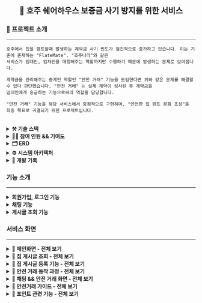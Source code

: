 
<div align="center">

<!-- logo -->
## 🦘 호주 쉐어하우스 보증금 사기 방지를 위한 서비스

</div> 

### 📝 프로젝트 소개

----

```
호주에서 집을 렌트할때 발생하는 계약금 사기 빈도가 점진적으로 증가하고 있습니다. 이는 기존에 존재하는 "FlateMate", "호주나라"와 같은
서비스가 임대인, 임차인을 매칭해주는 역할까지만 수행하기 때문에 발생하는 문제로 보여집니다.

계약금을 관리해주는 중계인 역할인 "안전 거래" 기능을 도입한다면 위와 같은 문제를 해결할 수 있다 판단했습니다. "안전 거래" 는 실제 계약이 성사된 후 계약금을
임대인에게 송금하는 기능으로써의 역할을 담당합니다.

"안전 거래" 기능을 해당 서비스에서 중점적으로 구현하여, "안전한 집 렌트 문화 조성"을 최종 목표로 귀결되기 위한 프로젝트입니다.
```

<br />

<details>
<summary><b>⚒️ 기술 스택</b></summary>

<br />

**Backend** : `Spring Boot`, `JPA`, `QueryDSL`  
**Database** : `MySQL`, `MongoDB`, `Redis`  
**Frontend** : `Flutter`  
**Devops** : `Docker`, `GitAction`, `Aws Ec2`, `Aws RDS`, `Aws S3`  

</details>

<details>
<summary><b>💁‍♂️ 참여 인원 && 기여도</b></summary>
  
<br />
  
**참여 인원**  
<br />
**Backend** : 2명(본인 포함) - (팀원 중 한 명은 중간에 참여를 중단하게 되었다)  
**Frontend** : 1명(본인 포함)  

**기여도**  
<br />
**Backend** : 기여도(90%)  
**Devops** : 기여도(100%)  
**Front** : 기여도(100%)  

</details>

<details>
<summary><b>🗂️ ERD</b></summary>
  
<br />
  
<img src="https://github.com/user-attachments/assets/3715eef0-e7a2-4d9c-9e96-e047de632c97" width="650" height="550"/>

</details>

<details>
<summary><b>⚙️ 시스템 아키텍처</b></summary>
  
<br />
  
<img src="https://github.com/user-attachments/assets/d4102567-8653-4e38-abc1-91b7382a3135" width="1250" height="500"/>

</details>

<details>
<summary><b>📖 개발 기록</b></summary>

<div style="display: flex; flex-wrap: wrap; gap: 20px;">

  <div style="border: 1px solid #ddd; border-radius: 8px; padding: 15px; width: 250px; box-shadow: 0 4px 8px rgba(0, 0, 0, 0.1);">
    <h4><a href="https://comumu.tistory.com/149" target="_blank" style="color: #007bff; text-decoration: none;">Docker EC2 CI/CD 구축</a></h4>
  </div>

  <div style="border: 1px solid #ddd; border-radius: 8px; padding: 15px; width: 250px; box-shadow: 0 4px 8px rgba(0, 0, 0, 0.1);">
    <h4><a href="https://comumu.tistory.com/150" target="_blank" style="color: #007bff; text-decoration: none;">Docker Redis 배포</a></h4>
  </div>

  <div style="border: 1px solid #ddd; border-radius: 8px; padding: 15px; width: 250px; box-shadow: 0 4px 8px rgba(0, 0, 0, 0.1);">
    <h4><a href="https://comumu.tistory.com/148" target="_blank" style="color: #007bff; text-decoration: none;">역직렬화 트러블 슈팅</a></h4>
  </div>

  <div style="border: 1px solid #ddd; border-radius: 8px; padding: 15px; width: 250px; box-shadow: 0 4px 8px rgba(0, 0, 0, 0.1);">
    <h4><a href="https://comumu.tistory.com/151" target="_blank" style="color: #007bff; text-decoration: none;">AWS EC2 CPU 트러블 슈팅</a></h4>
  </div>

  <div style="border: 1px solid #ddd; border-radius: 8px; padding: 15px; width: 250px; box-shadow: 0 4px 8px rgba(0, 0, 0, 0.1);">
    <h4><a href="https://comumu.tistory.com/143" target="_blank" style="color: #007bff; text-decoration: none;">Redis 를 이용한 성능 개선</a></h4>
  </div>

  <div style="border: 1px solid #ddd; border-radius: 8px; padding: 15px; width: 250px; box-shadow: 0 4px 8px rgba(0, 0, 0, 0.1);">
    <h4><a href="https://comumu.tistory.com/142" target="_blank" style="color: #007bff; text-decoration: none;">ConcurrentHashMap 이란?</a></h4>
  </div>

  <div style="border: 1px solid #ddd; border-radius: 8px; padding: 15px; width: 250px; box-shadow: 0 4px 8px rgba(0, 0, 0, 0.1);">
    <h4><a href="https://comumu.tistory.com/141" target="_blank" style="color: #007bff; text-decoration: none;">웹소켓 채팅 기능 읽음/읽지않음 처리</a></h4>
  </div>

  <div style="border: 1px solid #ddd; border-radius: 8px; padding: 15px; width: 250px; box-shadow: 0 4px 8px rgba(0, 0, 0, 0.1);">
    <h4><a href="https://comumu.tistory.com/127" target="_blank" style="color: #007bff; text-decoration: none;">멀티모듈 테스트 코드 given 줄이기</a></h4>
  </div>

  <div style="border: 1px solid #ddd; border-radius: 8px; padding: 15px; width: 250px; box-shadow: 0 4px 8px rgba(0, 0, 0, 0.1);">
    <h4><a href="https://comumu.tistory.com/79" target="_blank" style="color: #007bff; text-decoration: none;">MapStruct 로 DTO <-> Entity 변환</a></h4>
  </div>

  <div style="border: 1px solid #ddd; border-radius: 8px; padding: 15px; width: 250px; box-shadow: 0 4px 8px rgba(0, 0, 0, 0.1);">
    <h4><a href="https://comumu.tistory.com/76" target="_blank" style="color: #007bff; text-decoration: none;">JWT 회원가입/로그인 기능 구현</a></h4>
  </div>

  <div style="border: 1px solid #ddd; border-radius: 8px; padding: 15px; width: 250px; box-shadow: 0 4px 8px rgba(0, 0, 0, 0.1);">
    <h4><a href="https://comumu.tistory.com/77" target="_blank" style="color: #007bff; text-decoration: none;">OAuth2.0 로그인 기능 구현</a></h4>
  </div>

</div>

</details>


### 기능 소개
----

<details>
<summary><b>회원가입, 로그인 기능</b></summary>  

- 사용기술 : `Spring Security`, `OAuth2.0`, `Mail`  
  
```
사용자는 Google, Apple 소셜로그인과 Email 인증을 통해 회원가입/로그인을 진행할 수 있습니다.  
사용자 인증은 JWT 토큰을 통해 검증되며 회원가입을 진행한 사용자만이 서비스를 이용할 수 있습니다.  
```

</details>  

<details>
<summary><b>채팅 기능</b></summary>

- 사용기술 : `Stomp websocket`  
  
```
채팅 기능은 임대인과 임차인이 1:1 방식으로 연결되며 읽음/읽지 않음 처리는  
WebSocketSessionManager(웹소켓 세션관리 클래스) 를 이용해 사용자의 연결 유무를 판단합니다.  
또한 채팅 DB 스키마리스(schema-less) 방식의 데이터베이스인 MongoDB 를 사용했습니다.  
추후 사진, 첨부파일 등의 기능이 추가될 상황을 고려해 유연하게 확장시키기 위해 채팅 DB 를 분리했습니다.  

또한 MongoDB 는 쓰기 성능에 최적화 되어 있어, 대량의 메시지를 빠르게 저장하고 읽을 수 있기 때문에  
채팅저리에 적합하다 판단했습니다.  

```

</details>  

<details>
<summary><b>게시글 조회 기능</b></summary>

- 사용기술 : `JPA`, `QueryDsl`  
  
```
채팅 기능은 임대인과 임차인이 1:1 방식으로 연결되며 읽음/읽지 않음 처리는  
WebSocketSessionManager(웹소켓 세션관리 클래스) 를 이용해 사용자의 연결 유무를 판단합니다.  
또한 채팅 DB 스키마리스(schema-less) 방식의 데이터베이스인 MongoDB 를 사용했습니다.  
추후 사진, 첨부파일 등의 기능이 추가될 상황을 고려해 유연하게 확장시키기 위해 채팅 DB 를 분리했습니다.  

또한 MongoDB 는 쓰기 성능에 최적화 되어 있어, 대량의 메시지를 빠르게 저장하고 읽을 수 있기 때문에  
채팅저리에 적합하다 판단했습니다.  

```

</details>  


### 서비스 화면
----


<details>
  <summary><b>📍 메인화면 - 전체 보기</b></summary>

|메인화면|찜 목록|지도 검색|채팅방|마이페이지|
|:---:|:---:|:---:|:---:|:---:|
|<img src="https://github.com/user-attachments/assets/1b2dc5af-f4fd-47cd-8dbd-acac21fd71ea" width="200"/>|<img src="https://github.com/user-attachments/assets/ac0d39ac-b0c0-49f7-a125-5b1a8143ac9b" width="200"/>|<img src="https://github.com/user-attachments/assets/f643cf71-ecf1-4a2c-91fb-216a6bda2c8d" width="200"/>|<img src="https://github.com/user-attachments/assets/9348cc84-2562-46b4-b791-23eca3b9c3f9" width="200"/>|<img src="https://github.com/user-attachments/assets/599de358-24d9-43fc-886a-d47527c4e762" width="200"/>



**기능 설명**
```
메인화면 - 호주의 대도시를 리스트로 만들어 클릭시 해당 지역의 게시물을 조회한다.
찜 목록 - 찜 목록을 관리한다.
지도 검색 - Google Map 을 연동해 Cluster 기능을 구현했다. 줌인,아웃으로 집 조회가 가능하다.
채팅방 - 자신의 채팅 목록을 조회한다.
마이페이지 - 자신의 정보를 조회한다.

```

</details>


<details>
  <summary><b>📍 집 게시글 조회 - 전체 보기</b></summary>

|맵 검색|필터링|주소 검색|리스트 목록|
|:---:|:---:|:---:|:---:|
|<img src="https://github.com/user-attachments/assets/5956f026-fa73-4dd2-a3e0-c11cc77ba4e8" width="200"/>|<img src="https://github.com/user-attachments/assets/1fb81c90-1810-4ca2-af96-4a14e9cc38d3" width="200"/>|<img src="https://github.com/user-attachments/assets/8d330cac-ec04-4165-ab6c-0d47b8e2fd61" width="200"/>|<img src="https://github.com/user-attachments/assets/f826885c-90b4-4cf7-9ede-bc57daa555bb" width="200"/>

|집 정보1|집 정보2|집 정보3|
|:---:|:---:|:---:|
|<img src="https://github.com/user-attachments/assets/2dceb108-580a-4127-9e71-477c47ab6d83" width="200"/>|<img src="https://github.com/user-attachments/assets/616d291c-6c1e-4ecc-b2f3-b557a488bcd7" width="200"/>|<img src="https://github.com/user-attachments/assets/8a68555b-72fb-4a79-b54f-042cc42c273e" width="200"/>



**기능 설명**
```
맵 검색 - Google Map 을 연동해 Cluster 기능을 구현했다. 줌인,아웃으로 집 조회가 가능하다.
필터링 - 찾고자 하는 집 정보를 필터링한다.
주소 검색 - Google Api 와 연동해 도시(city) 와 주(state)를 조회한다.
리스트 목록 - 집 목록을 리스트 형식으로 조회한다.
집 정보1~3 - 집 정보를 조회한다.

```

</details>

<details>
  <summary><b>📍 집 게시글 등록 기능 - 전체 보기</b></summary>

|등록 시작|이미지 등록|주소 등록|주소 검증|가격 등록|
|:---:|:---:|:---:|:---:|:---:|
|<img src="https://github.com/user-attachments/assets/100f996c-0680-4463-b97a-441787d8a94d" width="200"/>|<img src="https://github.com/user-attachments/assets/b187d7bb-f4b9-4469-887b-090a8f2b7ebc" width="200"/>|<img src="https://github.com/user-attachments/assets/c9f2eaa3-05fa-47b1-a31b-9d777c8ac923" width="200"/>|<img src="https://github.com/user-attachments/assets/319d9bbe-9991-49b4-bbe6-52a3c9344de6" width="200"/>|<img src="https://github.com/user-attachments/assets/1d21236a-d7d1-4b5e-ac92-5b92cedd97c2" width="200"/>|

|상세정보 등록1|상세정보 등록2|등록 완료|
|:---:|:---:|:---:|
|<img src="https://github.com/user-attachments/assets/e81e36f9-8eab-4ece-a034-303281f2e0d2" width="200"/>|<img src="https://github.com/user-attachments/assets/1daaba46-a649-42e4-b584-1ca79b16f69d" width="200"/>|<img src="https://github.com/user-attachments/assets/bac0af26-cfb8-46f7-a2f3-9885be5f9a6a" width="200"/>|


**기능 설명**
```
등록 시작 - 집 게시물 등록을 시작한다.
이미지 등록 - 집 사진을 등록한다. (최소 한장, 최대 10장)
주소 등록 - 호주 주소 양식에 맞춰 주소를 등록한다.
주소 검증 - 입력한 주소가 맞는지 검증한다.
가격 등록 - 렌트비, 보증금, 공과금을 입력한다.
상세 정보 등록 1 - 집의 상세 정보를 등록한다. (ex. 집 형태, 성별, 침대, 화장실, 인원)
상세 정보 등록 2 - 집의 상세 정보를 등록한다. (ex. 주차 여부, 옵션)
등록 완료 - 등록 완료를 알린다.
```

</details>


<details>
  <summary><b>📍 안전 거래 동작 과정 - 전체 보기</b></summary>
  <img src="https://github.com/user-attachments/assets/47d42ac7-def0-4627-ac2d-3e2206f5dd3a" width="600" height="800"/>
</details>

<details>
  <summary><b>📍 채팅 && 안전 거래 화면 - 전체 보기</b></summary>

|임대인 채팅1|임대인 채팅2|거래 생성1|거래 생성2|거래 생성3|
|:---:|:---:|:---:|:---:|:---:|
|<img src="https://github.com/user-attachments/assets/c735bd21-8bb4-4a78-b65f-eee66ccb1d20" width="200"/>|<img src="https://github.com/user-attachments/assets/ba1c8683-2e7d-4346-b7a8-4f635b9a025a" width="200"/>|<img src="https://github.com/user-attachments/assets/2cae77eb-9bd1-4904-804f-3723e1c2c0aa" width="200"/>|<img src="https://github.com/user-attachments/assets/20ede429-f967-4836-85c3-6244bbf9e86d" width="200"/>|<img src="https://github.com/user-attachments/assets/807c5deb-8231-4708-98cd-a3f2bcd14740" width="200"/>|

**기능 설명**
```
[안전 거래 생성]
  임대인 채팅1 - 자신에게 온 채팅을 조회한다.
  임대인 채팅2 - 상단에 있는 "Deal" 버튼을 눌러 안전거래를 생성한다.
  거래 생성1 - 계약금(Deposit) 과 거래 날짜,시간을 지정한다.
  거래 생성2 - 거래 정보를 확인 후 생성한다.
  거래 생성3 - 안전거래 생성이 완료되면 채팅 화면 위젯으로 나타난다.
```

|거래수락1|거래수락2|거래수락3|거래수락4|
|:---:|:---:|:---:|:---:|
|<img src="https://github.com/user-attachments/assets/422d245d-e375-40f3-8980-037783ca6bd6" width="200"/>|<img src="https://github.com/user-attachments/assets/fffd1f75-4a93-45cc-b072-bb765f40bc7c" width="200"/>|<img src="https://github.com/user-attachments/assets/ae2be066-964b-4f21-bfa8-48666705a8c3" width="200"/>|<img src="https://github.com/user-attachments/assets/a676ba01-b1c0-4e2b-bcf2-ca74059a85e1" width="200"/>

```
[거래 수락]
  거래 수락1 - 임차인은 생성된 안전 거래를 조회한다.
  거래 수락2 - 임차인은 거래 정보를 확인 한다.
  거래 수락3 - 임차인은 거래 정보를 수락한다.(임차인 포인트 차감)
  거래 수락4 - 임차인이 거래를 수락하면 채팅 화면 위젯으로 나타난다.
```

|거래 완료1|거래 완료2|거래 완료3|거래 목록|거래 정보|
|:---:|:---:|:---:|:---:|:---:|
|<img src="https://github.com/user-attachments/assets/2d84b0a6-c1ef-4776-a3f3-567c6ebb6877" width="200"/>|<img src="https://github.com/user-attachments/assets/abcb4fb0-7140-44b6-8c16-1fefa323df50" width="200"/>|<img src="https://github.com/user-attachments/assets/783fedc3-31fe-42dd-be06-e878334aadde" width="200"/>|<img src="https://github.com/user-attachments/assets/839989d5-7750-4391-8d63-f2080c170344" width="200"/>|<img src="https://github.com/user-attachments/assets/f3efbdec-71dd-45fe-98ce-91358462cf66" width="200"/>|


```
[거래 완료]
  거래 완료1 - 임차인과 임대인이 실제로 만나 거래가 성사되면, 임차인은 거래 완료 버튼을 누른다.
  거래 완료2 - 임차인은 거래 완료 버튼을 누른다.(임대인 포인트 증가)
  거래 완료3 - 거래가 완료되면 채팅 위젯으로 나타난다.
  거래 목록1 - 완료된 거래 내역은 마이페이지에서 조회가 가능하다.
  거래 정보 - 거래 내역을 조회한다.
```
</details>


<details>
  <summary><b>📍 안전거래 가이드 - 전체 보기</b></summary>

|안내 화면1|안내 화면2|안내 화면3|안내 화면1|
|:---:|:---:|:---:|:---:|
|<img src="https://github.com/user-attachments/assets/b46c33c7-9a77-43e6-9282-13a062b469d8" width="200"/>|<img src="https://github.com/user-attachments/assets/b92a0f22-680c-4e5c-a428-1bb4d6df9b46" width="200"/>|<img src="https://github.com/user-attachments/assets/0c091b3e-8e40-4df4-80b7-cf0a6f550f31" width="200"/>|<img src="https://github.com/user-attachments/assets/10704f16-2311-4a58-bbf4-b3fc90d6649b" width="200"/>



</details>

<details>
  <summary><b>📍 포인트 관련 기능 - 전체 보기</b></summary>

|포인트 내역|Paypal 정보 수정|포인트 충전|Paypal 정보 등록|Paypal WebView|출금|
|:---:|:---:|:---:|:---:|:---:|:---:|
|<img src="https://github.com/user-attachments/assets/25f260cd-6200-4641-bc3b-ca557cf85610" width="200"/>|<img src="https://github.com/user-attachments/assets/e57ad6bc-7f78-4efe-8265-ab01b4d58295" width="200"/>|<img src="https://github.com/user-attachments/assets/9327ba01-7509-48a9-92c3-d0f250e1b1ae" width="200"/>|<img src="https://github.com/user-attachments/assets/4cb2262a-b72e-4b0d-89db-bb23d808c265" width="200"/>|<img src="https://github.com/user-attachments/assets/6033715f-af3e-4857-89e7-28ad22a7a30c" width="200"/>|<img src="https://github.com/user-attachments/assets/d28b2b89-ba0b-4dd3-9407-a0096024f731" width="200"/>

```
[포인트]
  포인트 내역 - 포인트 입,출금 내역을 조회한다.
  Paypal 정보수정 - 자신의 Paypal 정보를 수정한다.
  포인트 충전 - 포인트를 충전한다.
  Paypal 정보 등록 - 자신의 Paypal 정보를 등록한다.
  Paypal WebView - 포인트 충전은 Paypal 을 통해 진행된다
  출금 - 자신이 보유한 포인트를 출금한다.
```

</details>


<br />






